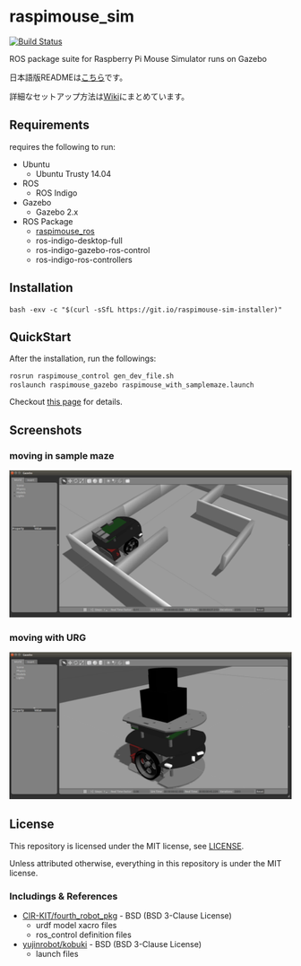 # raspimouse_sim 

[![Build Status](https://travis-ci.org/rt-net/raspimouse_sim.svg?branch=indigo-devel)](https://travis-ci.org/rt-net/raspimouse_sim)

ROS package suite for Raspberry Pi Mouse Simulator runs on Gazebo

日本語版READMEは[こちら](./README.ja.md)です。

詳細なセットアップ方法は[Wiki](https://github.com/rt-net/raspimouse_sim/wiki)にまとめています。


## Requirements

requires the following to run:

* Ubuntu
  * Ubuntu Trusty 14.04
* ROS
  * ROS Indigo
* Gazebo
  * Gazebo 2.x
* ROS Package
  * [raspimouse_ros](https://github.com/ryuichiueda/raspimouse_ros)
  * ros-indigo-desktop-full
  * ros-indigo-gazebo-ros-control
  * ros-indigo-ros-controllers

## Installation

```
bash -exv -c "$(curl -sSfL https://git.io/raspimouse-sim-installer)"
```

## QuickStart

After the installation, run the followings:

```
rosrun raspimouse_control gen_dev_file.sh
roslaunch raspimouse_gazebo raspimouse_with_samplemaze.launch
```

Checkout [this page](https://github.com/rt-net/raspimouse_sim/wiki/quickstart) for details.

## Screenshots

### moving in sample maze

![](./docs/images/raspimouse_samplemaze.png)

### moving with URG

![](./docs/images/raspimouse_urg.png)

## License

This repository is licensed under the MIT license, see [LICENSE]( ./LICENSE ).

Unless attributed otherwise, everything in this repository is under the MIT license.

### Includings & References

* [CIR-KIT/fourth_robot_pkg]( https://github.com/CIR-KIT/fourth_robot_pkg ) - BSD (BSD 3-Clause License)
  * urdf model xacro files
  * ros_control definition files
* [yujinrobot/kobuki]( https://github.com/yujinrobot/kobuki ) - BSD (BSD 3-Clause License)
  * launch files
